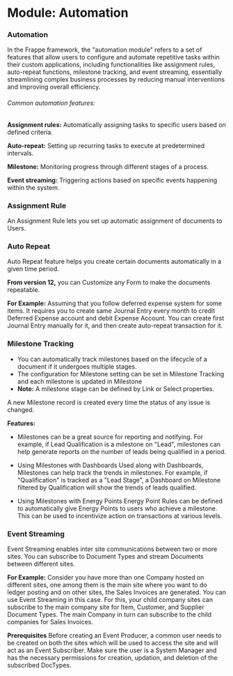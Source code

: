 # Module: Automation 

### Automation
In the Frappe framework, the "automation module" refers to a set of features that allow users to configure and 
automate repetitive tasks within their custom applications, including functionalities like assignment rules, 
auto-repeat functions, milestone tracking, and event streaming, essentially streamlining complex business 
processes by reducing manual interventions and improving overall efficiency. 

###### Common automation features:
**Assignment rules:** Automatically assigning tasks to specific users based on defined criteria. 

**Auto-repeat:** Setting up recurring tasks to execute at predetermined intervals. 

**Milestone:** Monitoring progress through different stages of a process. 

**Event streaming:** Triggering actions based on specific events happening within the system. 

### Assignment Rule
An Assignment Rule lets you set up automatic assignment of documents to Users.

### Auto Repeat
Auto Repeat feature helps you create certain documents automatically in a given time period.

**From version 12,** you can Customize any Form to make the documents repeatable.

**For Example:** Assuming that you follow deferred expense system for some items.
It requires you to create same Journal Entry every month to credit Deferred Expense account 
and debit Expense Account. You can create first Journal Entry manually for it, and then create 
auto-repeat transaction for it.

### Milestone Tracking
* You can automatically track milestones based on the lifecycle of a document if it undergoes multiple stages.
* The configuration for Milestone setting can be set in Milestone Tracking and each milestone is updated in Milestone
* **Note:** A milestone stage can be defined by Link or Select properties.

A new Milestone record is created every time the status of any issue is changed.

**Features:**
- Milestones can be a great source for reporting and notifying. For example, if Lead Qualification is a
milestone on "Lead", milestones can help generate reports on the number of leads being qualified in a period.

- Using Milestones with Dashboards 
Used along with Dashboards, Milestones can help track the trends in milestones. For example,
if "Qualification" is tracked as a "Lead Stage", a Dashboard on Milestone filtered by Qualification will
show the trends of leads qualified.

- Using Milestones with Energy Points 
Energy Point Rules can be defined to automatically give Energy Points to users who achieve a milestone.
This can be used to incentivize action on transactions at various levels.

### Event Streaming 
Event Streaming enables inter site communications between two or more sites. 
You can subscribe to Document Types and stream Documents between different sites.

**For Example:** Consider you have more than one Company hosted on different sites, one among them is the
main site where you want to do ledger posting and on other sites, the Sales Invoices are generated. 
You can use Event Streaming in this case. For this, your child company sites can subscribe to the main 
company site for Item, Customer, and Supplier Document Types. The main Company in turn can subscribe to the 
child companies for Sales Invoices.

**Prerequisites**
Before creating an Event Producer, a common user needs to be created on both the sites which will be 
used to access the site and will act as an Event Subscriber. Make sure the user is a System Manager 
and has the necessary permissions for creation, updation, and deletion of the subscribed DocTypes.







